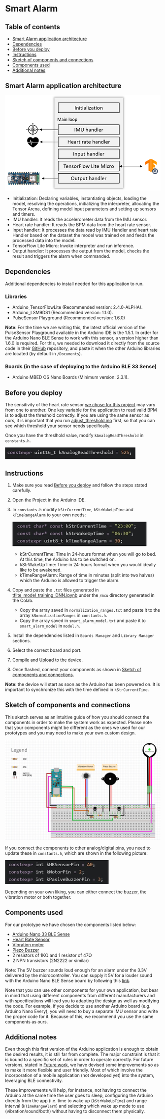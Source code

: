 # Smart Alarm


## Table of contents

- [Smart Alarm application architecture](#Smart-Alarm-application-architecture)
- [Dependencies](#Dependencies)
- [Before you deploy](#Before-you-deploy)
- [Instructions](#Instructions)
- [Sketch of components and connections](#Sketch-of-components-and-connections)
- [Components used](#Components-used)
- [Additional notes](#Additional-notes)


## Smart Alarm application architecture

![image info](../../../images/Smart-alarm-deployment-architecture.png)

* Initialization: Declaring variables, instantiating objects, loading the model, resolving the operations, initializing the interpreter, allocating the Tensor Arena, defining model input parameters and setting up sensors and timers.
* IMU handler: It reads the accelerometer data from the IMU sensor.
* Heart rate handler: It reads the BPM data from the heart rate sensor.
* Input handler: It processes the data read by IMU Handler and heart rate Handler based on the dataset the model was trained on and feeds the processed data into the model.
* TensorFlow Lite Micro: Invoke interpreter and run inference.
* Output handler: It processes the output from the model, checks the result and triggers the alarm when commanded.


## Dependencies

Additional dependencies to install needed for this application to run.

### Libraries

- Arduino_TensorFlowLite (Recommended version: 2.4.0-ALPHA).
- Arduino_LSM9DS1 (Recommended version: 1.1.0).
- PulseSensor Playground (Recommended version: 1.6.0)

**Note**: For the time we are writing this, the latest official version of the PulseSensor Playground available in the Arduino IDE is the 1.5.1. In order for the Arduino Nano BLE Sense to work with this sensor, a version higher than 1.6.0 is required. For this, we needed to download it directly from the source code in their [GitHub](https://github.com/WorldFamousElectronics/PulseSensorPlayground) repository, and paste it when the other Arduino libraries are located (by default in `/Documents`).

### Boards (in the case of deploying to the Arduino BLE 33 Sense)

- Arduino MBED OS Nano Boards (Minimum version: 2.3.1). 


## Before you deploy

The sensitivity of the heart rate sensor [we chose for this project](#Before-you-deploy) may vary from one to another. One key variable for the application to read valid BPM is to adjust the threshold correctly. If you are using the same sensor as ours, it is important that you run [adjust_threshold.ino](../test_hr_sensor/adjust_threshold/adjust_threshold.ino) first, so that you can see which threshold your sensor needs specifically. 

Once you have the threslhold value, modify `kAnalogReadThreshold` in `constants.h`.

![image info](../../../images/set-heart-rate-threshold.jpg)


## Instructions

1. Make sure you read [Before you deploy](#Before-you-deploy) and follow the steps stated carefully.
2. Open the Project in the Arduino IDE.
3. In `constants.h` modify `kStrCurrentTime`, `kStrWakeUpTime` and `kTimeRangeAlarm` to your own needs:

    ![image info](../../../images/Constants-to-change-by-the-user.jpg)

    * kStrCurrentTime: Time in 24-hours format when you will go to bed. At this time, the Arduino has to be switched on.
    * kStrWakeUpTime: Time in 24-hours format when you would ideally like to be awakened.
    * kTimeRangeAlarm: Range of time in minutes (split into two halves) which the Arduino is allowed to trigger the alarm.

4. Copy and paste the `.txt` files generated in [tflite_model_training_DNN.ipynb](../../colabs/model_training/tflite_model_training_DNN.ipynb) under the `/mcu` directory generated in the Colab.

    * Copy the array saved in `normalization_ranges.txt` and paste it to the array `kNormalizationRanges` in `constants.h`.
    * Copy the array saved in `smart_alarm_model.txt` and paste it to `smart_alarm_model` in `model.h`.

5. Install the dependencies listed in `Boards Manager` and `Library Manager` sections.
6. Select the correct board and port.
7. Compile and Upload to the device.
8. Once flashed, connect your components as shown in [Sketch of components and connections](#Sketch-of-components-and-connections).

**Note**: the device will start as soon as the Arduino has been powered on. It is important to synchronize this with the time defined in `kStrCurrentTime`.


## Sketch of components and connections

This sketch serves as an intuitive guide of how you should connect the components in order to make the system work as expected. Please note that your components might be different as the ones we used for our prototypes and you may need to make your own custom design.

![image info](../../../images/Smart-Alarm-fritzing.jpg)

If you connect the components to other analog/digital pins, you need to update these in `constants.h`, which are shown in the following picture:

![image info](../../../images/Arduino-pin-connections.jpg)

Depending on your own liking, you can either connect the buzzer, the vibration motor or both together.


## Components used

For our prototype we have chosen the components listed below: 

* [Arduino Nano 33 BLE Sense](https://store-usa.arduino.cc/products/arduino-nano-33-ble-sense)
* [Heart Rate Sensor](https://pulsesensor.com/)
* [Vibration motor](https://www.adafruit.com/product/1201)
* [Piezo Buzzer](https://www.adafruit.com/product/1536)
* 2 resistors of 1KΩ and 1 resistor of 47Ω
* 2 NPN transistors (2N2222 or similar)

Note: The 5V buzzer sounds loud enough for an alarm under the 3.3V delivered by the microcontroller. You can supply it 5V for a louder sound with the Arduino Nano BLE Sense board by following this [link](https://support.arduino.cc/hc/en-us/articles/360014779679-Why-doesn-t-the-5V-pin-work-in-the-Arduino-Nano-33-BLE-boards-).

Note that you can use other components for your own application, but bear in mind that using different components from different manufacturers and with specifications will lead you to adapting the design as well as modifying the code. For example, if you decide to use another Arduino board (e.g. Arduino Nano Every), you will need to buy a separate IMU sensor and write the proper code for it. Because of this, we recommend you use the same components as ours.


## Additional notes

Even though this first version of the Arduino application is enough to obtain the desired results, it is still far from complete. The major constraint is that it is bound to a specific set of rules in order to operate correctly. For future versions, stated in [Future work](../../../README.md#Future-work), we have devised some improvements so as to make it more flexible and user friendly. Most of which involve the incorporation of a mobile application (not developed yet) into the system, leveraging BLE connectivity.

These improvements will help, for instance, not having to connect the Arduino at the same time the user goes to sleep, configuring the Arduino directly from the app (i.e. time to wake up (`kStrWakeUpTime`) and range interval (`kTimeRangeAlarm`) and selecting which wake up mode to use (vibration/sound/both) without having to disconnect them physically.
